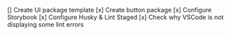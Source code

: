 [] Create UI package template
[x] Create button package
[x] Configure Storybook
[x] Configure Husky & Lint Staged
[x] Check why VSCode is not displaying some lint errors

